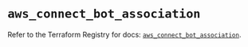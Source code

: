 # `aws_connect_bot_association`

Refer to the Terraform Registry for docs: [`aws_connect_bot_association`](https://registry.terraform.io/providers/hashicorp/aws/4.54.0/docs/resources/connect_bot_association).
